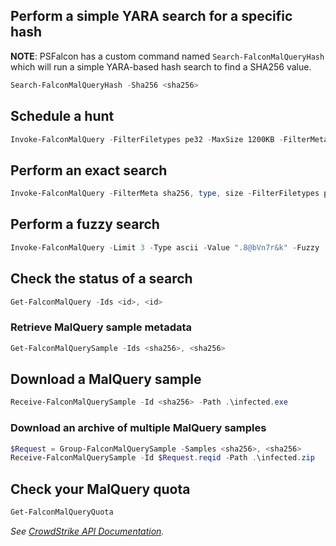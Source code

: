 ## Perform a simple YARA search for a specific hash
**NOTE**: PSFalcon has a custom command named `Search-FalconMalQueryHash` which will run a simple YARA-based hash search to find a SHA256 value.
```powershell
Search-FalconMalQueryHash -Sha256 <sha256>
```
## Schedule a hunt
```powershell
Invoke-FalconMalQuery -FilterFiletypes pe32 -MaxSize 1200KB -FilterMeta sha256, label, family -YaraRule "rule CrowdStrike_16142_01 : wiper { strings: $ = { 41 61 43 63 64 44 65 46 66 47 68 69 4B 4C 6C 4D 6D 6E 4E 6F 4F 70 50 72 52 73 53 54 74 55 75 56 76 77 57 78 79 5A 7A 33 32 2E 5C 45 62 67 6A 48 49 20 5F 59 51 42 3A 22 2F 40 } condition: all of them and filesize < 800KB }"
```
## Perform an exact search
```powershell
Invoke-FalconMalQuery -FilterMeta sha256, type, size -FilterFiletypes pe32, pe64 -MaxSize 1200KB -MinDate 2017/01/01 -Limit 20 -Type hex -Value 8948208b480833ca33f989502489482889782c8bd7
```
## Perform a fuzzy search
```powershell
Invoke-FalconMalQuery -Limit 3 -Type ascii -Value ".8@bVn7r&k" -Fuzzy
```
## Check the status of a search
```powershell
Get-FalconMalQuery -Ids <id>, <id>
```
### Retrieve MalQuery sample metadata
```powershell
Get-FalconMalQuerySample -Ids <sha256>, <sha256>
```
## Download a MalQuery sample
```powershell
Receive-FalconMalQuerySample -Id <sha256> -Path .\infected.exe
```
### Download an archive of multiple MalQuery samples
```powershell
$Request = Group-FalconMalQuerySample -Samples <sha256>, <sha256>
Receive-FalconMalQuerySample -Id $Request.reqid -Path .\infected.zip
```
## Check your MalQuery quota
```powershell
Get-FalconMalQueryQuota
```
_See [CrowdStrike API Documentation](https://falcon.crowdstrike.com/support/documentation/113/malquery-apis)._